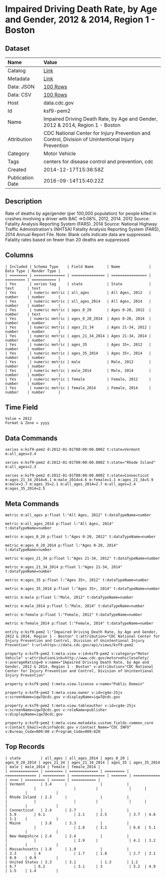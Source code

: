 # Impaired Driving Death Rate, by Age and Gender, 2012 & 2014, Region 1 - Boston

## Dataset

| Name | Value |
| :--- | :---- |
| Catalog | [Link](https://catalog.data.gov/dataset/impaired-driving-death-rate-by-age-and-gender-2012-region-1-boston) |
| Metadata | [Link](https://data.cdc.gov/api/views/ksf9-pem2) |
| Data: JSON | [100 Rows](https://data.cdc.gov/api/views/ksf9-pem2/rows.json?max_rows=100) |
| Data: CSV | [100 Rows](https://data.cdc.gov/api/views/ksf9-pem2/rows.csv?max_rows=100) |
| Host | data.cdc.gov |
| Id | ksf9-pem2 |
| Name | Impaired Driving Death Rate, by Age and Gender, 2012 & 2014, Region 1 - Boston |
| Attribution | CDC National Center for Injury Prevention and Control, Division of Unintentional Injury Prevention |
| Category | Motor Vehicle |
| Tags | centers for disease control and prevention, cdc |
| Created | 2014-12-17T15:36:58Z |
| Publication Date | 2016-09-14T15:40:22Z |

## Description

Rate of deaths by age/gender (per 100,000 population) for people killed in crashes involving a driver with BAC =>0.08%, 2012, 2014. 2012 Source: Fatality Analysis Reporting System (FARS). 2014 Source: National Highway Traffic Administration's (NHTSA) Fatality Analysis Reporting System (FARS), 2014 Annual Report File. Note: Blank cells indicate data are suppressed. Fatality rates based on fewer than 20 deaths are suppressed.

## Columns

```ls
| Included | Schema Type    | Field Name      | Name             | Data Type | Render Type |
| ======== | ============== | =============== | ================ | ========= | =========== |
| Yes      | series tag     | state           | State            | text      | text        |
| Yes      | numeric metric | all_ages        | All Ages, 2012   | number    | number      |
| Yes      | numeric metric | all_ages_2014   | All Ages, 2014   | number    | number      |
| Yes      | numeric metric | ages_0_20       | Ages 0-20, 2012  | number    | text        |
| Yes      | numeric metric | ages_0_20_2014  | Ages 0-20, 2014  | number    | number      |
| Yes      | numeric metric | ages_21_34      | Ages 21-34, 2012 | number    | number      |
| Yes      | numeric metric | ages_21_34_2014 | Ages 21-34, 2014 | number    | number      |
| Yes      | numeric metric | ages_35         | Ages 35+, 2012   | number    | number      |
| Yes      | numeric metric | ages_35_2014    | Ages 35+, 2014   | number    | number      |
| Yes      | numeric metric | male            | Male, 2012       | number    | number      |
| Yes      | numeric metric | male_2014       | Male, 2014       | number    | number      |
| Yes      | numeric metric | female          | Female, 2012     | number    | number      |
| Yes      | numeric metric | female_2014     | Female, 2014     | number    | number      |
```

## Time Field

```ls
Value = 2012
Format & Zone = yyyy
```

## Data Commands

```ls
series e:ksf9-pem2 d:2012-01-01T00:00:00.000Z t:state=Vermont m:all_ages=3.4

series e:ksf9-pem2 d:2012-01-01T00:00:00.000Z t:state="Rhode Island" m:all_ages=2.3

series e:ksf9-pem2 d:2012-01-01T00:00:00.000Z t:state=Connecticut m:ages_21_34_2014=6.1 m:male_2014=4.6 m:female=1.1 m:ages_21_34=5.9 m:male=3.7 m:ages_35=2.1 m:all_ages_2014=2.7 m:all_ages=2.4 m:ages_35_2014=2.5
```

## Meta Commands

```ls
metric m:all_ages p:float l:"All Ages, 2012" t:dataTypeName=number

metric m:all_ages_2014 p:float l:"All Ages, 2014" t:dataTypeName=number

metric m:ages_0_20 p:float l:"Ages 0-20, 2012" t:dataTypeName=number

metric m:ages_0_20_2014 p:float l:"Ages 0-20, 2014" t:dataTypeName=number

metric m:ages_21_34 p:float l:"Ages 21-34, 2012" t:dataTypeName=number

metric m:ages_21_34_2014 p:float l:"Ages 21-34, 2014" t:dataTypeName=number

metric m:ages_35 p:float l:"Ages 35+, 2012" t:dataTypeName=number

metric m:ages_35_2014 p:float l:"Ages 35+, 2014" t:dataTypeName=number

metric m:male p:float l:"Male, 2012" t:dataTypeName=number

metric m:male_2014 p:float l:"Male, 2014" t:dataTypeName=number

metric m:female p:float l:"Female, 2012" t:dataTypeName=number

metric m:female_2014 p:float l:"Female, 2014" t:dataTypeName=number

entity e:ksf9-pem2 l:"Impaired Driving Death Rate, by Age and Gender, 2012 & 2014, Region 1 - Boston" t:attribution="CDC National Center for Injury Prevention and Control, Division of Unintentional Injury Prevention" t:url=https://data.cdc.gov/api/views/ksf9-pem2

property e:ksf9-pem2 t:meta.view v:id=ksf9-pem2 v:category="Motor Vehicle" v:attributionLink=http://www.cdc.gov/motorvehiclesafety/ v:averageRating=0 v:name="Impaired Driving Death Rate, by Age and Gender, 2012 & 2014, Region 1 - Boston" v:attribution="CDC National Center for Injury Prevention and Control, Division of Unintentional Injury Prevention"

property e:ksf9-pem2 t:meta.view.license v:name="Public Domain"

property e:ksf9-pem2 t:meta.view.owner v:id=cg4e-25jx v:screenName=iqw7@cdc.gov v:displayName=iqw7@cdc.gov

property e:ksf9-pem2 t:meta.view.tableauthor v:id=cg4e-25jx v:screenName=iqw7@cdc.gov v:roleName=publisher v:displayName=iqw7@cdc.gov

property e:ksf9-pem2 t:meta.view.metadata.custom_fields.common_core v:Contact_Email=cdcinfo@cdc.gov v:Contact_Name="CDC INFO" v:Bureau_Code=009:00 v:Program_Code=009:020
```

## Top Records

```ls
| state         | all_ages | all_ages_2014 | ages_0_20 | ages_0_20_2014 | ages_21_34 | ages_21_34_2014 | ages_35 | ages_35_2014 | male | male_2014 | female | female_2014 | 
| ============= | ======== | ============= | ========= | ============== | ========== | =============== | ======= | ============ | ==== | ========= | ====== | =========== | 
| Vermont       | 3.4      |               |           |                |            |                 |         |              |      |           |        |             | 
| Rhode Island  | 2.3      |               |           |                |            |                 |         |              |      |           |        |             | 
| Connecticut   | 2.4      | 2.7           |           |                | 5.9        | 6.1             | 2.1     | 2.5          | 3.7  | 4.6       | 1.1    |             | 
| Maine         | 3.8      | 3.3           |           |                |            |                 | 2.8     | 3.1          | 6.6  | 5.1       |        |             | 
| New Hampshire | 2.4      | 2.4           |           |                |            |                 | 2.9     |              | 4.1  | 3.2       |        |             | 
| Massachusetts | 1.8      | 1.9           |           |                | 3.3        | 4               | 1.7     | 1.8          | 2.7  | 3.1       | 0.9    | 0.9         | 
| United States | 3.3      | 3.1           | 1.3       | 1.2            | 6.7        | 6.2             | 3.1     | 3            | 5.2  | 4.9       | 1.5    | 1.4         | 
```